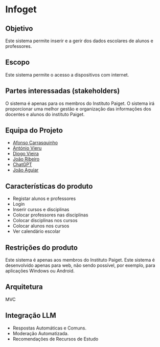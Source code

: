 # Infoget

## Objetivo
Este sistema permite inserir e a gerir dos dados escolares de alunos e professores.

## Escopo
Este sistema permite o acesso a dispositivos com internet.

## Partes interessadas (stakeholders)
O sistema é apenas para os membros do Instituto Paiget.
O sistema irá proporcionar uma melhor gestão e organização das informações dos docentes e alunos do instituto Paiget.

## Equipa do Projeto
- [Afonso Carrasquinho](https://github.com/Afonso295)
- [António Vieru](https://github.com/antonuolink)
- [Diogo Vieira](https://github.com/xXD4rkSoulXx)
- [João Ribeiro](https://github.com/anotherlusitano)
- [ChatGPT](https://chatgpt.com)
- [João Aguiar](https://chatgpt.com)

## Características do produto
- Registar alunos e professores
- Login
- Inserir cursos e disciplinas
- Colocar professores nas disciplinas
- Colocar disciplinas nos cursos
- Colocar alunos nos cursos
- Ver calendário escolar

## Restrições do produto
Este sistema é apenas aos membros do Instituto Paiget.
Este sistema é desenvolvido apenas para web, não sendo possível, por exemplo, para aplicações Windows ou Android.


## Arquitetura
MVC


## Integração LLM 
- Respostas Automáticas e Comuns.
- Moderação Automatizada.
- Recomendações de Recursos de Estudo
